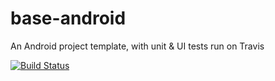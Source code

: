 # base-android
An Android project template, with unit & UI tests run on Travis

[![Build Status](https://travis-ci.org/tmct/base-android.svg?branch=master)](https://travis-ci.org/tmct/base-android)
